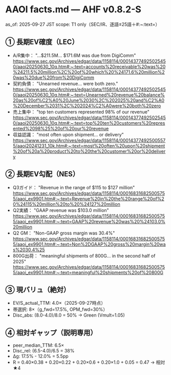 # AAOI facts.md — AHF v0.8.2-S
as_of: 2025-09-27 JST
scope: T1 only（SEC/IR、逐語≤25語＋#:~:text=）

## ① 長期EV確度（LEC）
- A/R集中： "…$211.5M… $171.6M was due from DigiComm"
  https://www.sec.gov/Archives/edgar/data/1158114/000143774925025450/aaoi20250630_10q.htm#:~:text=accounts%20receivable%20was%20%24211.5%20million%2C%20of%20which%20%24171.6%20million%20was%20due%20from%20DigiComm
- 契約負債： "Unearned revenue… were both zero."
  https://www.sec.gov/Archives/edgar/data/1158114/000143774925025450/aaoi20250630_10q.htm#:~:text=Unearned%20revenue%20balance%20as%20of%C2%A0%20June%2030%2C%202025%20and%C2%A0%20December%2031%2C%202024%C2%A0were%20both%20zero
- 売上集中： "top ten customers represented 98% of our revenue"
  https://www.sec.gov/Archives/edgar/data/1158114/000143774925025450/aaoi20250630_10q.htm#:~:text=top%20ten%20customers%20represented%2098%25%20of%20our%20revenue
- 収益認識： "most often upon shipment… or delivery"
  https://www.sec.gov/Archives/edgar/data/1158114/000143774925005575/aaoi20241231_10k.htm#:~:text=most%20often%20upon%20shipment%20of%20a%20product%20to%20the%20customer%20or%20delivery

## ② 長期EV勾配（NES）
- Q3ガイド： "Revenue in the range of $115 to $127 million"
  https://www.sec.gov/Archives/edgar/data/1158114/000168316825005755/aaoi_ex9901.htm#:~:text=Revenue%20in%20the%20range%20of%20%24115%20million%20to%20%24127%20million
- Q2実績： "GAAP revenue was $103.0 million"
  https://www.sec.gov/Archives/edgar/data/1158114/000168316825005755/aaoi_ex9901.htm#:~:text=GAAP%20revenue%20was%20%24103.0%20million
- Q2 GM： "Non-GAAP gross margin was 30.4%"
  https://www.sec.gov/Archives/edgar/data/1158114/000168316825005755/aaoi_ex9901.htm#:~:text=Non%2DGAAP%20gross%20margin%20was%2030.4%25
- 800G出荷： "meaningful shipments of 800G… in the second half of 2025"
  https://www.sec.gov/Archives/edgar/data/1158114/000168316825005755/aaoi_ex9901.htm#:~:text=meaningful%20shipments%20of%20800G

## ③ 現バリュ（絶対）
- EV/S_actual_TTM: 4.0×（2025-09-27時点）
- 帯選択: 8×（g_fwd=17.5%, OPM_fwd=30%）
- Disc_abs: (8.0-4.0)/8.0 = 50% → Green (Vmult=1.05)

## ④ 相対ギャップ（説明専用）
- peer_median_TTM: 6.5×
- Disc_rel: (6.5-4.0)/6.5 = 38%
- Δg: 17.5% - 12.0% = 5.5pp
- R = 0.40×0.38 + 0.20×0.22 + 0.20×0.6 + 0.20×1.0 + 0.05 = 0.47 → 相対★4

